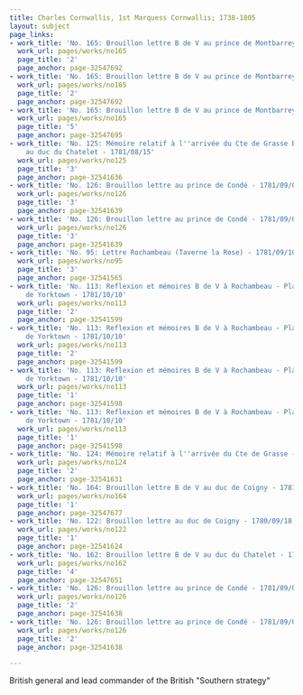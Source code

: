 ```yaml
---
title: Charles Cornwallis, 1st Marquess Cornwallis; 1738-1805
layout: subject
page_links:
- work_title: 'No. 165: Brouillon lettre B de V au prince de Montbarrey - 1780/10/22'
  work_url: pages/works/no165
  page_title: '2'
  page_anchor: page-32547692
- work_title: 'No. 165: Brouillon lettre B de V au prince de Montbarrey - 1780/10/22'
  work_url: pages/works/no165
  page_title: '2'
  page_anchor: page-32547692
- work_title: 'No. 165: Brouillon lettre B de V au prince de Montbarrey - 1780/10/22'
  work_url: pages/works/no165
  page_title: '5'
  page_anchor: page-32547695
- work_title: 'No. 125: Mémoire relatif à l''arrivée du Cte de Grasse Brouillon lettre
    au duc du Chatelet - 1781/08/15'
  work_url: pages/works/no125
  page_title: '3'
  page_anchor: page-32541636
- work_title: 'No. 126: Brouillon lettre au prince de Condé - 1781/09/05'
  work_url: pages/works/no126
  page_title: '3'
  page_anchor: page-32541639
- work_title: 'No. 126: Brouillon lettre au prince de Condé - 1781/09/05'
  work_url: pages/works/no126
  page_title: '3'
  page_anchor: page-32541639
- work_title: 'No. 95: Lettre Rochambeau (Taverne la Rose) - 1781/09/10'
  work_url: pages/works/no95
  page_title: '3'
  page_anchor: page-32541565
- work_title: 'No. 113: Reflexion et mémoires B de V à Rochambeau - Plan d''attaque
    de Yorktown - 1781/10/10'
  work_url: pages/works/no113
  page_title: '2'
  page_anchor: page-32541599
- work_title: 'No. 113: Reflexion et mémoires B de V à Rochambeau - Plan d''attaque
    de Yorktown - 1781/10/10'
  work_url: pages/works/no113
  page_title: '2'
  page_anchor: page-32541599
- work_title: 'No. 113: Reflexion et mémoires B de V à Rochambeau - Plan d''attaque
    de Yorktown - 1781/10/10'
  work_url: pages/works/no113
  page_title: '1'
  page_anchor: page-32541598
- work_title: 'No. 113: Reflexion et mémoires B de V à Rochambeau - Plan d''attaque
    de Yorktown - 1781/10/10'
  work_url: pages/works/no113
  page_title: '1'
  page_anchor: page-32541598
- work_title: 'No. 124: Mémoire relatif à l''arrivée du Cte de Grasse - 1781/08/01'
  work_url: pages/works/no124
  page_title: '2'
  page_anchor: page-32541631
- work_title: 'No. 164: Brouillon lettre B de V au duc de Coigny - 1781/02'
  work_url: pages/works/no164
  page_title: '1'
  page_anchor: page-32547677
- work_title: 'No. 122: Brouillon lettre au duc de Coigny - 1780/09/18'
  work_url: pages/works/no122
  page_title: '1'
  page_anchor: page-32541624
- work_title: 'No. 162: Brouillon lettre B de V au duc du Chatelet - 1781/05/12'
  work_url: pages/works/no162
  page_title: '4'
  page_anchor: page-32547651
- work_title: 'No. 126: Brouillon lettre au prince de Condé - 1781/09/05'
  work_url: pages/works/no126
  page_title: '2'
  page_anchor: page-32541638
- work_title: 'No. 126: Brouillon lettre au prince de Condé - 1781/09/05'
  work_url: pages/works/no126
  page_title: '2'
  page_anchor: page-32541638

---
```

<p> British general and lead commander of the British "Southern strategy"</p>